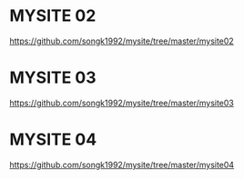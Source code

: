 




# MYSITE 02
https://github.com/songk1992/mysite/tree/master/mysite02


# MYSITE 03
https://github.com/songk1992/mysite/tree/master/mysite03

# MYSITE 04
https://github.com/songk1992/mysite/tree/master/mysite04


